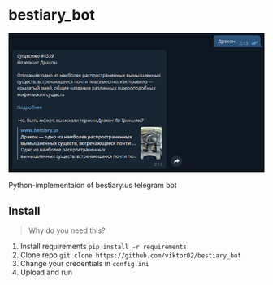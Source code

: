# bestiary_bot
![Дракон](img/hello.png)

Python-implementaion of bestiary.us telegram bot

## Install
> Why do you need this?
1. Install requirements
`pip install -r requirements`
2. Clone repo
`git clone https://github.com/viktor02/bestiary_bot`
3. Change your credentials in `config.ini`
4. Upload and run
